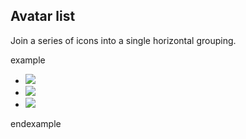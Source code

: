 ## Avatar list

Join a series of icons into a single horizontal grouping.

example
<ul class="avatar-list">
  <li class="avatar-list-item">
    <img class="img-circle" src="{{ relative }}assets/img/avatar-dhg.png">
  </li>
  <li class="avatar-list-item">
    <img class="img-circle" src="{{ relative }}assets/img/avatar-mdo.png">
  </li>
  <li class="avatar-list-item">
    <img class="img-circle" src="{{ relative }}assets/img/avatar-fat.jpg">
  </li>
</ul>
endexample

